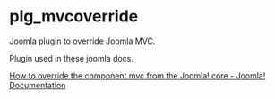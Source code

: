 plg_mvcoverride
===============

Joomla plugin to override Joomla MVC.

Plugin used in these joomla docs.

 [How to override the component mvc from the Joomla! core - Joomla! Documentation](http://docs.joomla.org/How_to_override_the_component_mvc_from_the_Joomla!_core) 
